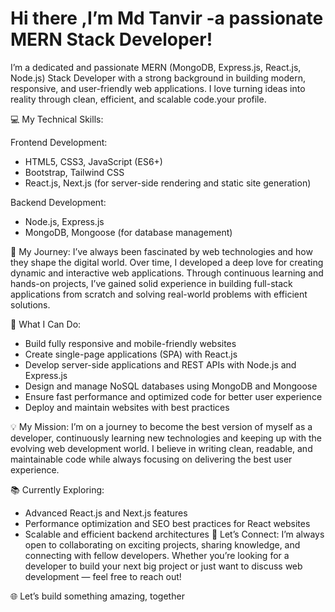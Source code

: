 # Hi there ,I’m Md Tanvir -a passionate MERN Stack Developer!
I’m a dedicated and passionate MERN (MongoDB, Express.js, React.js, Node.js) Stack Developer with a strong background in building modern, responsive, and user-friendly web applications. I love turning ideas into reality through clean, efficient, and scalable code.your profile.

💻 My Technical Skills:

Frontend Development:

- HTML5, CSS3, JavaScript (ES6+)
- Bootstrap, Tailwind CSS
- React.js, Next.js (for server-side rendering and static site generation)

Backend Development:
- Node.js, Express.js
- MongoDB, Mongoose (for database management)

🌱 My Journey:
I’ve always been fascinated by web technologies and how they shape the digital world. Over time, I developed a deep love for creating dynamic and interactive web applications. Through continuous learning and hands-on projects, I’ve gained solid experience in building full-stack applications from scratch and solving real-world problems with efficient solutions.

🚀 What I Can Do:
- Build fully responsive and mobile-friendly websites
- Create single-page applications (SPA) with React.js
- Develop server-side applications and REST APIs with Node.js and Express.js
- Design and manage NoSQL databases using MongoDB and Mongoose
- Ensure fast performance and optimized code for better user experience
- Deploy and maintain websites with best practices

💡 My Mission:
I’m on a journey to become the best version of myself as a developer, continuously learning new technologies and keeping up with the evolving web development world. I believe in writing clean, readable, and maintainable code while always focusing on delivering the best user experience.

📚 Currently Exploring:
- Advanced React.js and Next.js features
- Performance optimization and SEO best practices for React websites
- Scalable and efficient backend architectures
💬 Let’s Connect:
I’m always open to collaborating on exciting projects, sharing knowledge, and connecting with fellow developers. Whether you’re looking for a developer to build your next big project or just want to discuss web development — feel free to reach out!



🌐 Let’s build something amazing, together
